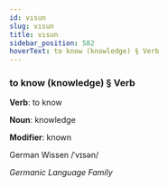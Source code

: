 ```yaml
---
id: vısun
slug: vısun
title: vısun
sidebar_position: 582
hoverText: to know (knowledge) § Verb
---
```


### to know (knowledge) § Verb

**Verb**: to know

**Noun**: knowledge

**Modifier**: known

German Wissen /ˈvɪsən/

*Germanic Language Family*